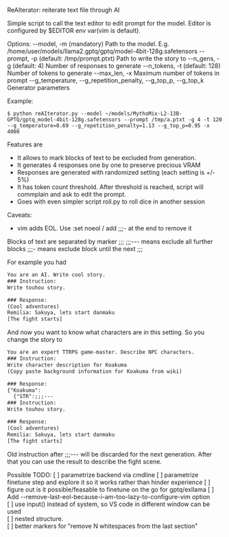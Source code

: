 ReAIterator: reiterate text file through AI

Simple script to call the text editor to edit prompt for the model.
Editor is configured by $EDITOR env var(vim is default). 

Options:
--model, -m (mandatory)
    Path to the model. E.g. /home/user/models/llama2.gptq/gptq/model-4bit-128g.safetensors
--prompt, -p (default: /tmp/prompt.ptxt)
    Path to write the story to
--n_gens, -g (default: 4)
    Number of responses to generate
--n_tokens, -t (default: 128)
    Number of tokens to generate
--max_len, -x
    Maximum number of tokens in prompt
--g_temperature, --g_repetition_penalty, --g_top_p, --g_top_k
    Generator parameters

Example:

```console 
$ python reAIterator.py --model ~/models/MythoMix-L2-13B-GPTQ/gptq_model-4bit-128g.safetensors --prompt /tmp/a.ptxt -g 4 -t 120 --g_temperature=0.69 --g_repetition_penalty=1.13 --g_top_p=0.95 -x 4000
```

Features are
* It allows to mark blocks of text to be excluded from generation.
* It generates 4 responses one by one to preserve precious VRAM
* Responses are generated with randomized setting (each setting is +/- 5%)
* It has token count threshold. After threshold is reached, script will commplain and
ask to edit the prompt.
* Goes with even simpler script roll.py to roll dice in another session

Caveats:
* vim adds EOL. Use :set noeol / add ;;;- at the end to remove it

Blocks of text are separated by marker ;;;
;;;--- means exclude all further blocks
;;;- means exclude block until the next ;;;

For example you had

```txt
You are an AI. Write cool story.
### Instruction:
Write touhou story.

### Response:
(Cool adventures)
Remilia: Sakuya, lets start danmaku
[The fight starts]
```

And now you want to know what characters are in this setting.
So you change the story to 
```txt
You are an expert TTRPG game-master. Describe NPC characters.
### Instruction:
Write character description for Koakuma
(Copy paste background information for Koakuma from wiki)

### Response:
{"Koakuma":
  {"STR":;;;---
### Instruction:
Write touhou story.

### Response:
(Cool adventures)
Remilia: Sakuya, lets start danmaku
[The fight starts]
```

Old instruction after ;;;--- will be discarded for the next generation.
After that you can use the result to describe the fight scene.

Possible TODO:
[ ] parametrize backend via cmdline
[ ] parametrize finetune step and explore it so it works rather than hinder experience
[ ] figure out is it possible/feasable to finetune on the go for gptq/exllama
[ ] Add --remove-last-eol-because-i-am-too-lazy-to-configure-vim option    
[ ] use input() instead of system, so VS code in different window can be used    
[ ] nested structure.    
[ ] better markers for "remove N whitespaces from the last section"    
